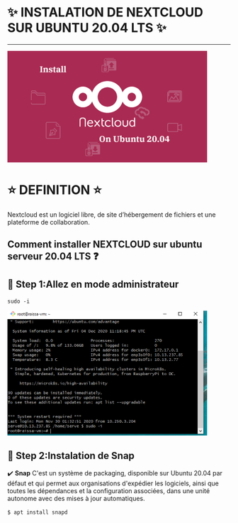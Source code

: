 # :sparkles:  INSTALATION DE NEXTCLOUD SUR UBUNTU 20.04 LTS :sparkles: 

---

<img src="images/n.0.jpg" width="451" heigth="300"></img>
 
# :star: DEFINITION :star:
Nextcloud est un logiciel libre, de site d’hébergement de fichiers  et une plateforme de collaboration.

## Comment installer NEXTCLOUD sur ubuntu serveur 20.04 LTS :question: 

## :pushpin: Step 1:Allez en mode administrateur

```
sudo -i
```

<img src="images/n2.PNG" width="451" heigth="300"></img>

 ## :pushpin: Step 2:Instalation de Snap
:heavy_check_mark: **Snap** C'est un système de packaging, disponible sur Ubuntu 20.04 par défaut et qui permet aux organisations d'expédier les logiciels, ainsi que toutes les dépendances et la configuration associées, dans une unité autonome avec des mises à jour automatiques.
```
$ apt install snapd
```
